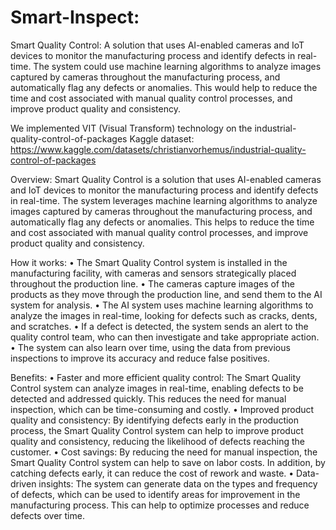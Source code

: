 # Smart-Inspect: 
Smart Quality Control: A solution that uses AI-enabled cameras and IoT devices to monitor the manufacturing process and identify defects in real-time. The system 
could use machine learning algorithms to analyze images captured by cameras  throughout the manufacturing process, and automatically flag any defects or 
anomalies. This would help to reduce the time and cost associated with manual quality control processes, and improve product quality and consistency.

We implemented VIT (Visual Transform) technology on the industrial-quality-control-of-packages Kaggle dataset: https://www.kaggle.com/datasets/christianvorhemus/industrial-quality-control-of-packages

Overview: Smart Quality Control is a solution that uses AI-enabled cameras and IoT devices to monitor the manufacturing process and identify defects in real-time. The system leverages machine learning algorithms to analyze images captured by cameras throughout the manufacturing process, and automatically flag any defects or anomalies. This helps to reduce the time and cost associated with manual quality control processes, and improve product quality and consistency.

How it works:
•	The Smart Quality Control system is installed in the manufacturing facility, with cameras and sensors strategically placed throughout the production line.
•	The cameras capture images of the products as they move through the production line, and send them to the AI system for analysis.
•	The AI system uses machine learning algorithms to analyze the images in real-time, looking for defects such as cracks, dents, and scratches.
•	If a defect is detected, the system sends an alert to the quality control team, who can then investigate and take appropriate action.
•	The system can also learn over time, using the data from previous inspections to improve its accuracy and reduce false positives.

Benefits:
•	Faster and more efficient quality control: The Smart Quality Control system can analyze images in real-time, enabling defects to be detected and addressed quickly. This reduces the need for manual inspection, which can be time-consuming and costly.
•	Improved product quality and consistency: By identifying defects early in the production process, the Smart Quality Control system can help to improve product quality and consistency, reducing the likelihood of defects reaching the customer.
•	Cost savings: By reducing the need for manual inspection, the Smart Quality Control system can help to save on labor costs. In addition, by catching defects early, it can reduce the cost of rework and waste.
•	Data-driven insights: The system can generate data on the types and frequency of defects, which can be used to identify areas for improvement in the manufacturing process. This can help to optimize processes and reduce defects over time.
